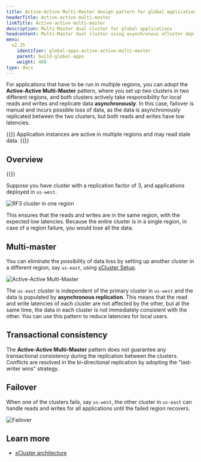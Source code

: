 ```yaml
---
title: Active-Active Multi-Master design pattern for global applications
headerTitle: Active-active multi-master
linkTitle: Active-active multi-master
description: Multi-Master dual cluster for global applications
headcontent: Multi-Master dual cluster using asynchronous xCluster deployment
menu:
  v2.25
    identifier: global-apps-active-active-multi-master
    parent: build-global-apps
    weight: 400
type: docs
---
```


For applications that have to be run in multiple regions, you can adopt the **Active-Active Multi-Master** pattern, where you set up two clusters in two different regions, and both clusters actively take responsibility for local reads and writes and replicate data **asynchronously**. In this case, failover is manual and incurs possible loss of data, as the data is asynchronously replicated between the two clusters, but both reads and writes have low latencies.

{{<tip>}}
Application instances are active in multiple regions and may read stale data.
{{</tip>}}

## Overview

{{<cluster-setup-tabs-new list="local,anywhere">}}

Suppose you have cluster with a replication factor of 3, and applications deployed in `us-west`.

![RF3 cluster in one region](/images/develop/global-apps/aa-single-master-1region.png)

This ensures that the reads and writes are in the same region, with the expected low latencies. Because the entire cluster is in a single region, in case of a region failure, you would lose all the data.

## Multi-master

You can eliminate the possibility of data loss by setting up another cluster in a different region, say `us-east`, using [xCluster Setup](../../../deploy/multi-dc/async-replication/async-deployment).

![Active-Active Multi-Master](/images/architecture/replication/active-active-deployment-new.png)

The `us-east` cluster is independent of the primary cluster in `us-west` and the data is populated by **asynchronous replication**. This means that the read and write latencies of each cluster are not affected by the other, but at the same time, the data in each cluster is not immediately consistent with the other. You can use this pattern to reduce latencies for local users.

## Transactional consistency

The **Active-Active Multi-Master** pattern does not guarantee any transactional consistency during the replication between the clusters. Conflicts are resolved in the bi-directional replication by adopting the "last-writer wins" strategy.

## Failover

When one of the clusters fails, say `us-west`, the other cluster in `us-east` can handle reads and writes for all applications until the failed region recovers.

![Failover](/images/develop/global-apps/aa-multi-master-failover.png)

## Learn more

- [xCluster architecture](../../../architecture/docdb-replication/async-replication)
